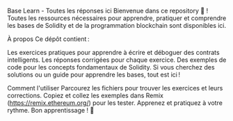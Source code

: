 Base Learn - Toutes les réponses ici
Bienvenue dans ce repository 🎉 !
Toutes les ressources nécessaires pour apprendre, pratiquer et comprendre les bases de Solidity et de la programmation blockchain sont disponibles ici.

À propos
Ce dépôt contient :

Les exercices pratiques pour apprendre à écrire et déboguer des contrats intelligents.
Les réponses corrigées pour chaque exercice.
Des exemples de code pour les concepts fondamentaux de Solidity.
Si vous cherchez des solutions ou un guide pour apprendre les bases, tout est ici !

Comment l'utiliser
Parcourez les fichiers pour trouver les exercices et leurs corrections.
Copiez et collez les exemples dans Remix (https://remix.ethereum.org/) pour les tester.
Apprenez et pratiquez à votre rythme.
Bon apprentissage ! 🚀
